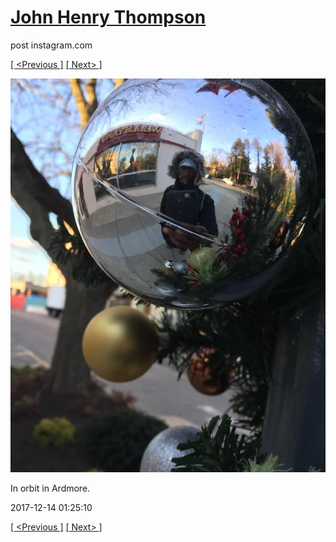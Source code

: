 # [John Henry Thompson](../README.md)
post instagram.com

[[ <Previous ]](2017-12-20-1.md) [[ Next> ]](2017-12-13-1.md)

[![](../media/2017-12-14/In-orbit-in-Ardmore.jpg)](../README.md)

In orbit in Ardmore.

2017-12-14 01:25:10

[[ <Previous ]](2017-12-20-1.md) [[ Next> ]](2017-12-13-1.md)